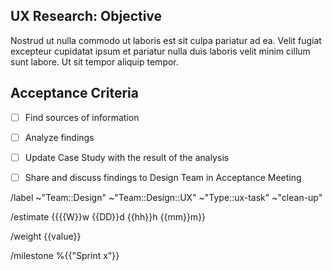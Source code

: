 <!-- 
    The UX Research task includes any need to discover and analyze resources (user submitted or otherwise) to lead to more informed design reasoning.

    Please follow the instructions in each of the sections below, adhering to the template and replacing the placeholder text as you go.

    NB. This is a template and sections can be filled or left as is where information is or is not available, or sections are or are not relevant.

    Please replace the braces {{  }} and the text between.
   
    Please provide the Objective of this task:
 -->
## UX Research: Objective
Nostrud ut nulla commodo ut laboris est sit culpa pariatur ad ea. Velit fugiat excepteur cupidatat ipsum et pariatur nulla duis laboris velit minim cillum sunt labore. Ut sit tempor aliquip tempor.

## Acceptance Criteria
<!-- 
    All items must be updated for the sprint before being marked as 'Done'. Review of documentation by a Senior to be marked as 'Closed'.
 -->
 - [ ] Find sources of information
 - [ ] Analyze findings
 - [ ] Update Case Study with the result of the analysis
 - [ ] Share and discuss findings to Design Team in Acceptance Meeting
 

/label ~"Team::Design" ~"Team::Design::UX" ~"Type::ux-task" ~"clean-up" 

/estimate {{{{W}}w {{DD}}d {{hh}}h {{mm}}m}}

/weight {{value}}

/milestone %{{"Sprint x"}}
